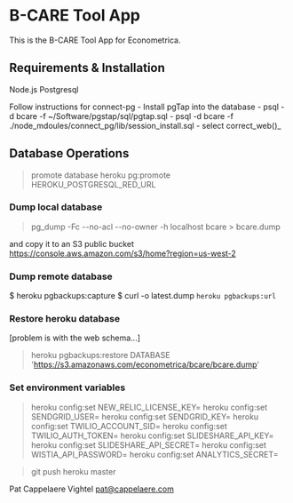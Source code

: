# B-CARE Tool App

This is the B-CARE Tool App for Econometrica. 

## Requirements & Installation

Node.js
Postgresql

Follow instructions for connect-pg
	- Install pgTap into the database
	- psql -d bcare -f ~/Software/pgstap/sql/pgtap.sql
	- psql -d bcare -f ./node_mdoules/connect_pg/lib/session_install.sql
	- select correct_web()_

## Database Operations
>promote database
heroku pg:promote  HEROKU_POSTGRESQL_RED_URL

### Dump local database
> pg_dump -Fc --no-acl --no-owner -h localhost  bcare > bcare.dump

and copy it to an S3 public bucket
https://console.aws.amazon.com/s3/home?region=us-west-2


### Dump remote database
$ heroku pgbackups:capture
$ curl -o latest.dump `heroku pgbackups:url`


### Restore heroku database
[problem is with the web schema...]
> heroku pgbackups:restore DATABASE 'https://s3.amazonaws.com/econometrica/bcare/bcare.dump'

### Set environment variables
> heroku config:set NEW_RELIC_LICENSE_KEY=
> heroku config:set SENDGRID_USER=
> heroku config:set SENDGRID_KEY=
> heroku config:set TWILIO_ACCOUNT_SID=
> heroku config:set TWILIO_AUTH_TOKEN=
> heroku config:set SLIDESHARE_API_KEY=
> heroku config:set SLIDESHARE_API_SECRET=
> heroku config:set WISTIA_API_PASSWORD=
> heroku config:set ANALYTICS_SECRET=

> git push heroku master

Pat Cappelaere	Vightel		pat@cappelaere.com
